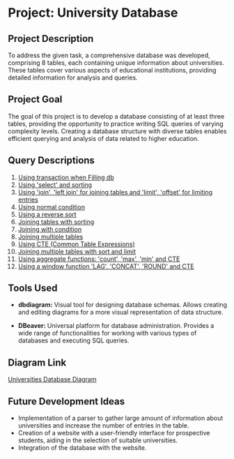 # Project: University Database

## Project Description

To address the given task, a comprehensive database was developed, comprising 8 tables, each containing unique information about universities. These tables cover various aspects of educational institutions, providing detailed information for analysis and queries.

## Project Goal

The goal of this project is to develop a database consisting of at least three tables, providing the opportunity to practice writing SQL queries of varying complexity levels. Creating a database structure with diverse tables enables efficient querying and analysis of data related to higher education.

## Query Descriptions

1. [Using transaction when Filling db](https://github.com/ksavkin/universities_db_project/blob/0dcc563b072293992286f1578b957bac6ca7e0e5/01.sql)
2. [Using 'select' and sorting](https://github.com/ksavkin/universities_db_project/blob/0dcc563b072293992286f1578b957bac6ca7e0e5/02.sql)
3. [Using 'join', 'left join' for joining tables and 'limit', 'offset' for limiting entries](https://github.com/ksavkin/universities_db_project/blob/0dcc563b072293992286f1578b957bac6ca7e0e5/03.sql)
4. [Using normal condition](https://github.com/ksavkin/universities_db_project/blob/0dcc563b072293992286f1578b957bac6ca7e0e5/04.sql)
5. [Using a reverse sort](https://github.com/ksavkin/universities_db_project/blob/0dcc563b072293992286f1578b957bac6ca7e0e5/05.sql)
6. [Joining tables with sorting](https://github.com/ksavkin/universities_db_project/blob/0dcc563b072293992286f1578b957bac6ca7e0e5/06.sql)
7. [Joining with condition](https://github.com/ksavkin/universities_db_project/blob/0dcc563b072293992286f1578b957bac6ca7e0e5/07.sql)
8. [Joining multiple tables](https://github.com/ksavkin/universities_db_project/blob/0dcc563b072293992286f1578b957bac6ca7e0e5/08.sql)
9. [Using CTE (Common Table Expressions)](https://github.com/ksavkin/universities_db_project/blob/0dcc563b072293992286f1578b957bac6ca7e0e5/09.sql)
10. [Joining multiple tables with sort and limit](https://github.com/ksavkin/universities_db_project/blob/0dcc563b072293992286f1578b957bac6ca7e0e5/10.sql)
11. [Using aggregate functions: 'count', 'max', 'min' and CTE](https://github.com/ksavkin/universities_db_project/blob/0dcc563b072293992286f1578b957bac6ca7e0e5/11.sql)
12. [Using a window function 'LAG', 'CONCAT', 'ROUND' and CTE](https://github.com/ksavkin/universities_db_project/blob/0dcc563b072293992286f1578b957bac6ca7e0e5/12.sql)

## Tools Used

- **dbdiagram:** Visual tool for designing database schemas. Allows creating and editing diagrams for a more visual representation of data structure.
  
- **DBeaver:** Universal platform for database administration. Provides a wide range of functionalities for working with various types of databases and executing SQL queries.

## Diagram Link

[Universities Database Diagram](https://dbdiagram.io/d/Universities-DB-6547a1137d8bbd6465841d33)

## Future Development Ideas

- Implementation of a parser to gather large amount of information about universities and increase the number of entries in the table.
- Creation of a website with a user-friendly interface for prospective students, aiding in the selection of suitable universities.
- Integration of the database with the website.

